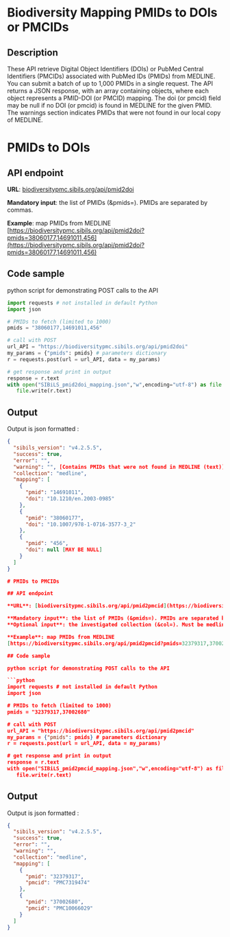 # Biodiversity Mapping PMIDs to DOIs or PMCIDs

## Description

These API retrieve Digital Object Identifiers (DOIs) or PubMed Central Identifiers (PMCIDs) associated with PubMed IDs (PMIDs) from MEDLINE. You can submit a batch of up to 1,000 PMIDs in a single request. The API returns a JSON response, with an array containing objects, where each object represents a PMID-DOI (or PMCID) mapping. The doi (or pmcid) field may be null if no DOI (or pmcid) is found in MEDLINE for the given PMID. The warnings section indicates PMIDs that were not found in our local copy of MEDLINE.

# PMIDs to DOIs

## API endpoint

**URL**: [biodiversitypmc.sibils.org/api/pmid2doi](https://biodiversitypmc.sibils.org/api/pmid2doi)

**Mandatory input**: the list of PMIDs (&pmids=). PMIDs are separated by commas.

**Example**: map PMIDs from MEDLINE
[https://biodiversitypmc.sibils.org/api/pmid2doi?pmids=38060177,14691011,456](https://biodiversitypmc.sibils.org/api/pmid2doi?pmids=38060177,14691011,456)

## Code sample

python script for demonstrating POST calls to the API

```python
import requests # not installed in default Python
import json

# PMIDs to fetch (limited to 1000)
pmids = "38060177,14691011,456"

# call with POST
url_API = "https://biodiversitypmc.sibils.org/api/pmid2doi"
my_params = {"pmids": pmids} # parameters dictionary
r = requests.post(url = url_API, data = my_params)

# get response and print in output
response = r.text
with open("SIBiLS_pmid2doi_mapping.json","w",encoding="utf-8") as file:
   file.write(r.text)
```

## Output

Output is json formatted :

```json
{
  "sibils_version": "v4.2.5.5",
  "success": true,
  "error": "",
  "warning": "", [Contains PMIDs that were not found in MEDLINE (text)]
  "collection": "medline",
  "mapping": [
    {
      "pmid": "14691011",
      "doi": "10.1210/en.2003-0985"
    },
    {
      "pmid": "38060177",
      "doi": "10.1007/978-1-0716-3577-3_2"
    },
    {
      "pmid": "456",
      "doi": null [MAY BE NULL]
    }
  ]
}

# PMIDs to PMCIDs

## API endpoint

**URL**: [biodiversitypmc.sibils.org/api/pmid2pmcid](https://biodiversitypmc.sibils.org/api/pmid2pmcid)

**Mandatory input**: the list of PMIDs (&pmids=). PMIDs are separated by commas.
**Optional input**: the investigated collection (&col=). Must be medline (default) or pmc. If pmc, pmids are searched in PMC records instead of MEDLINE records.

**Example**: map PMIDs from MEDLINE
[https://biodiversitypmc.sibils.org/api/pmid2pmcid?pmids=32379317,37002680](https://biodiversitypmc.sibils.org/api/pmid2pmcid?pmids=32379317,37002680)

## Code sample

python script for demonstrating POST calls to the API

```python
import requests # not installed in default Python
import json

# PMIDs to fetch (limited to 1000)
pmids = "32379317,37002680"

# call with POST
url_API = "https://biodiversitypmc.sibils.org/api/pmid2pmcid"
my_params = {"pmids": pmids} # parameters dictionary
r = requests.post(url = url_API, data = my_params)

# get response and print in output
response = r.text
with open("SIBiLS_pmid2pmcid_mapping.json","w",encoding="utf-8") as file:
   file.write(r.text)
```

## Output

Output is json formatted :

```json
{
  "sibils_version": "v4.2.5.5",
  "success": true,
  "error": "",
  "warning": "",
  "collection": "medline",
  "mapping": [
    {
      "pmid": "32379317",
      "pmcid": "PMC7319474"
    },
    {
      "pmid": "37002680",
      "pmcid": "PMC10066029"
    }
  ]
}
```
```
